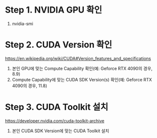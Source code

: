 # Step 1. NVIDIA GPU 확인
1. nvidia-smi

# Step 2. CUDA Version 확인
https://en.wikipedia.org/wiki/CUDA#Version_features_and_specifications 

1. 본인 GPU에 맞는 Compute Capability 확인(예: Geforce RTX 4090의 경우, 8.9)
2. Compute Capability에 맞는 CUDA SDK Version(s) 확인(예: Geforce RTX 4090의 경우, 11.8)

# Step 3. CUDA Toolkit 설치
https://developer.nvidia.com/cuda-toolkit-archive

1. 본인 CUDA SDK Version에 맞는 CUDA Toolkit 설치
